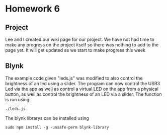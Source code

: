 # Homework 6

## Project

Lee and I created our wiki page for our project.  We have not had time to make any progress on the project itself so there was nothing to add to the page yet.  It will get updated as we start to make progress this week

## Blynk

The example code given "leds.js" was modified to also control the brightness of an led using a slider.  The program can now control the USR3 Led via the app as well as control a virtual LED on the app from a physical button, as well as control the brightness of an LED via a slider.
The function is run using: 

    ./leds.js 
    
The blynk librarys can be installed using 

    sudo npm install -g -unsafe-perm blynk-library
    
